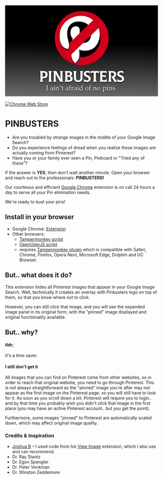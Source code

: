 ![Icon](img/hero-image.png)

[![Chrome Web Store](https://img.shields.io/chrome-web-store/v/kakcofganmlibjmagofeimjhailodnod.svg)](https://chrome.google.com/webstore/detail/pinbusters/kakcofganmlibjmagofeimjhailodnod)

# PINBUSTERS
- Are you troubled by strange images in the middle of your Google Image Search?
- Do you experience feelings of dread when you realize these images are actually coming from Pinterest?
- Have you or your family ever seen a Pin, Pinboard or "Tried any of these"?

If the answer is **YES**, then don't wait another minute. Open your browser and reach out to the professionals: **PINBUSTERS!**

Our courteous and efficient [Google Chrome](https://chrome.google.com/webstore/detail/pinbusters/kakcofganmlibjmagofeimjhailodnod) extension is on call 24 hours a day to serve all your Pin elimination needs.

We're ready to bust your pins!

## Install in your browser
- Google Chrome: [Extension](https://chrome.google.com/webstore/detail/pinbusters/kakcofganmlibjmagofeimjhailodnod)
- Other browsers: 
    - [Tampermonkey script](https://greasyfork.org/en/scripts/39154-pinbusters)
    - [OpenUserJS script](https://openuserjs.org/scripts/bzx/Pinbusters)
    - requires [Tampermonkey plugin](http://tampermonkey.net) which is compatible with Safari, Chrome, Firefox, Opera Next, Microsoft Edge, Dolphin and UC Browser.

## But.. what does it do?

This extension hides all Pinterest images that appear in your Google Image Search. Well, technically it creates an overlay with Pinbusters logo on top of them, so that you know where *not to* click. 

However, you can still click that image, and you will see the expanded image panel in its original form, with the "pinned" image displayed and original functionality available.

## But.. why?

#### tldr;

It's a time saver.

#### I still don't get it

All images that you can find on Pinterest come from other websites, so in order to reach that original website, you need to go through Pinterest. This is not always straightforward as the "pinned" image you're after may not appear as the first image on the Pinterest page, so you will still have to look for it. As soon as you scroll down a bit, Pinterest will require you to login.. and by that time you probably wish you didn't click that image in the first place (you may have an active Pinterest account.. but you get the point).

Furthermore, some images "pinned" to Pinterest are automatically scaled down, which may affect original image quality.

### Credits & Inspiration
- [Joshua B](https://github.com/bijij/) – I used code from his [View Image](https://github.com/bijij/ViewImage/) extension, which I also use and can recommend.
- Dr. Ray Stantz
- Dr. Egon Spengler
- Dr. Peter Venkman
- Dr. Winston Zeddemore
